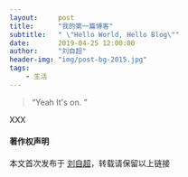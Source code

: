 ```yaml
---
layout:     post
title:      "我的第一篇博客"
subtitle:   " \"Hello World, Hello Blog\""
date:       2019-04-25 12:00:00
author:     "刘自超"
header-img: "img/post-bg-2015.jpg"
tags:
    - 生活
---
```


> “Yeah It's on. ”



XXX

#### 著作权声明

本文首次发布于 [刘自超](https://bigdatajava.github.io/blogspot/)，转载请保留以上链接